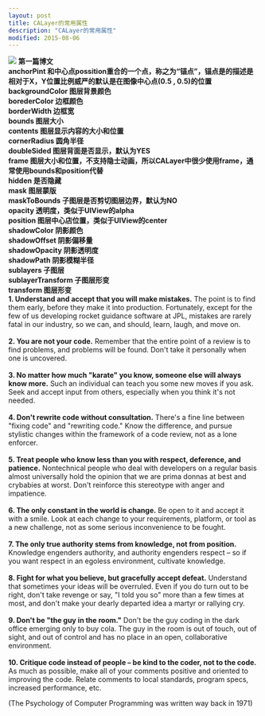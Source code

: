 ```yaml
---
layout: post
title: CALayer的常用属性
description: "CALayer的常用属性"
modified: 2015-08-06
---
```


<img src="http://i.imgur.com/nQFuJBO.jpg">
<b>第一篇博文</b>
<br>
<b>anchorPint        和中心点possition重合的一个点，称之为“锚点”，锚点是的描述是相对于X，Y位置比例威严的默认是在图像中心点(0.5 , 0.5)的位置</b>	
<br>
<b>backgroundColor   图层背景颜色</b>
<br>
<b>borederColor      边框颜色</b>
<br>
<b>borderWidth       边框宽</b>
<br>
<b>bounds            图层大小</b>
<br>
<b>contents          图层显示内容的大小和位置</b>
<br>
<b>cornerRadius      圆角半径</b>
<br>
<b>doubleSided        图层背面是否显示，默认为YES</b>
<br>
<b>frame              图层大小和位置，不支持隐士动画，所以CALayer中很少使用frame，通常使用bounds和position代替</b>
<br>
<b>hidden             是否隐藏</b>
<br>
<b>mask               图层蒙版</b>
<br>
<b>maskToBounds       子图层是否剪切图层边界，默认为NO</b>
<br>
<b>opacity            透明度，类似于UIView的alpha</b>
<br>
<b>position           图层中心店位置，类似于UIView的center</b>
<br>
<b>shadowColor        阴影颜色</b>
<br>
<b>shadowOffset       阴影偏移量</b>
<br>
<b>shadowOpacity      阴影透明度</b>
<br>
<b>shadowPath         阴影模糊半径</b>
<br>
<b>sublayers          子图层</b>
<br>
<b>sublayerTransform  子图层形变</b>
<br>
<b>transform          图层形变</b>











<br>
<b>1. Understand and accept that you will make mistakes.</b> The point is to find them early, before they make it into production. Fortunately, except for the few of us developing rocket guidance software at JPL, mistakes are rarely fatal in our industry, so we can, and should, learn, laugh, and move on.
<br><br><b>2. You are not your code.</b> Remember that the entire point of a review is to find problems, and problems will be found. Don't take it personally when one is uncovered.
<br><br><b>3. No matter how much "karate" you know, someone else will always know more.</b> Such an individual can teach you some new moves if you ask. Seek and accept input from others, especially when you think it's not needed.
<br><br><b>4. Don't rewrite code without consultation.</b> There's a fine line between "fixing code" and "rewriting code." Know the difference, and pursue stylistic changes within the framework of a code review, not as a lone enforcer.
<br><br><b>5. Treat people who know less than you with respect, deference, and patience.</b> Nontechnical people who deal with developers on a regular basis almost universally hold the opinion that we are prima donnas at best and crybabies at worst. Don't reinforce this stereotype with anger and impatience.
<br><br><b>6. The only constant in the world is change.</b> Be open to it and accept it with a smile. Look at each change to your requirements, platform, or tool as a new challenge, not as some serious inconvenience to be fought.
<br><br><b>7. The only true authority stems from knowledge, not from position.</b> Knowledge engenders authority, and authority engenders respect – so if you want respect in an egoless environment, cultivate knowledge.
<br><br><b>8. Fight for what you believe, but gracefully accept defeat.</b> Understand that sometimes your ideas will be overruled. Even if you do turn out to be right, don't take revenge or say, "I told you so" more than a few times at most, and don't make your dearly departed idea a martyr or rallying cry.
<br><br><b>9. Don't be "the guy in the room."</b> Don't be the guy coding in the dark office emerging only to buy cola. The guy in the room is out of touch, out of sight, and out of control and has no place in an open, collaborative environment.
<br><br><b>10. Critique code instead of people – be kind to the coder, not to the code.</b> As much as possible, make all of your comments positive and oriented to improving the code. Relate comments to local standards, program specs, increased performance, etc.

(The Psychology of Computer Programming was written way back in 1971)

<br>

<div class="fb-comments" data-href="https://www.facebook.com/photo.php?fbid=426800044160287" data-width="650" data-numposts="3" data-colorscheme="light"></div>
